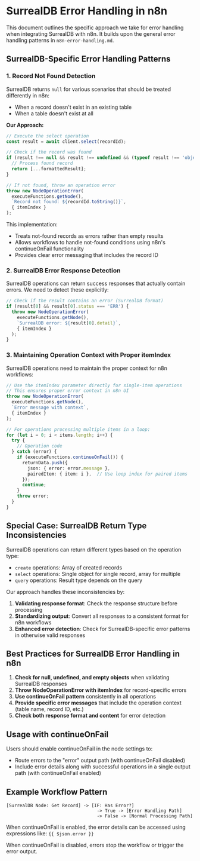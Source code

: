 # SurrealDB Error Handling in n8n

This document outlines the specific approach we take for error handling when integrating SurrealDB with n8n. It builds upon the general error handling patterns in `n8n-error-handling.md`.

## SurrealDB-Specific Error Handling Patterns

### 1. Record Not Found Detection

SurrealDB returns `null` for various scenarios that should be treated differently in n8n:

- When a record doesn't exist in an existing table
- When a table doesn't exist at all

**Our Approach:**
```typescript
// Execute the select operation
const result = await client.select(recordId);

// Check if the record was found
if (result !== null && result !== undefined && (typeof result !== 'object' || Object.keys(result).length > 0)) {
  // Process found record
  return [...formattedResult];
}

// If not found, throw an operation error
throw new NodeOperationError(
  executeFunctions.getNode(),
  `Record not found: ${recordId.toString()}`,
  { itemIndex }
);
```

This implementation:
- Treats not-found records as errors rather than empty results
- Allows workflows to handle not-found conditions using n8n's continueOnFail functionality
- Provides clear error messaging that includes the record ID

### 2. SurrealDB Error Response Detection

SurrealDB operations can return success responses that actually contain errors. We need to detect these explicitly:

```typescript
// Check if the result contains an error (SurrealDB format)
if (result[0] && result[0].status === 'ERR') {
  throw new NodeOperationError(
    executeFunctions.getNode(),
    `SurrealDB error: ${result[0].detail}`,
    { itemIndex }
  );
}
```

### 3. Maintaining Operation Context with Proper itemIndex

SurrealDB operations need to maintain the proper context for n8n workflows:

```typescript
// Use the itemIndex parameter directly for single-item operations
// This ensures proper error context in n8n UI
throw new NodeOperationError(
  executeFunctions.getNode(),
  `Error message with context`,
  { itemIndex }
);

// For operations processing multiple items in a loop:
for (let i = 0; i < items.length; i++) {
  try {
    // Operation code
  } catch (error) {
    if (executeFunctions.continueOnFail()) {
      returnData.push({
        json: { error: error.message },
        pairedItem: { item: i },  // Use loop index for paired items
      });
      continue;
    }
    throw error;
  }
}
```

## Special Case: SurrealDB Return Type Inconsistencies

SurrealDB operations can return different types based on the operation type:

- `create` operations: Array of created records
- `select` operations: Single object for single record, array for multiple
- `query` operations: Result type depends on the query

Our approach handles these inconsistencies by:

1. **Validating response format**: Check the response structure before processing
2. **Standardizing output**: Convert all responses to a consistent format for n8n workflows
3. **Enhanced error detection**: Check for SurrealDB-specific error patterns in otherwise valid responses

## Best Practices for SurrealDB Error Handling in n8n

1. **Check for null, undefined, and empty objects** when validating SurrealDB responses
2. **Throw NodeOperationError with itemIndex** for record-specific errors
3. **Use continueOnFail pattern** consistently in all operations
4. **Provide specific error messages** that include the operation context (table name, record ID, etc.)
5. **Check both response format and content** for error detection

## Usage with continueOnFail

Users should enable continueOnFail in the node settings to:
- Route errors to the "error" output path (with continueOnFail disabled)
- Include error details along with successful operations in a single output path (with continueOnFail enabled)

## Example Workflow Pattern

```
[SurrealDB Node: Get Record] -> [IF: Has Error?] 
                                  -> True -> [Error Handling Path]
                                  -> False -> [Normal Processing Path]
```

When continueOnFail is enabled, the error details can be accessed using expressions like:
`{{ $json.error }}`

When continueOnFail is disabled, errors stop the workflow or trigger the error output.
